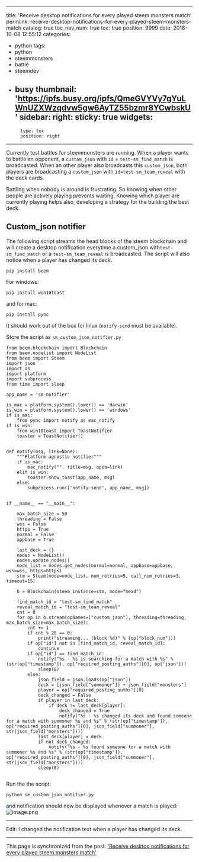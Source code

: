 
---
title: 'Receive desktop notifications for every played steem monsters match'
permlink: receive-desktop-notifications-for-every-played-steem-monsters-match
catalog: true
toc_nav_num: true
toc: true
position: 9999
date: 2018-10-08 12:55:12
categories:
- python
tags:
- python
- steemmonsters
- battle
- steemdev
- busy
thumbnail: 'https://ipfs.busy.org/ipfs/QmeGVYVy7gYuLWnUZXWzqdvw5gw6AyTZ55bzmr8YCwbskU'
sidebar:
    right:
        sticky: true
widgets:
    -
        type: toc
        position: right
---


Currently test battles for steemmonsters are running. When a player wants to battle an opponent, a `custom_json` with `id` = `test-sm_find_match` is broadcasted. When an other player also broadcasts this `custom_json`, both players are broadcasting a `custom_json` with `ìd=test-sm_team_reveal` with the deck cards.

Battling when nobody is around is frustrating. So knowing when other people are actively playing prevents waiting. Knowing which player are currently playing helps also, developing a strategy for the building the best deck.

## Custom_json notifier

The following script streams the head blocks of the steem blockchain and will create a desktop notification everytime a  custom_json with`test-sm_find_match` or a `test-sm_team_reveal` is broadcasted. The script will also notice when a player has changed its deck.

```
pip install beem
```
For windows:
```
pip install win10toast
```
and for mac:
```
pip install pync
```
It should work out of the box for linux (`notify-send` must be available).

Store the script as `sm_custom_json_notifier.py`
```
from beem.blockchain import Blockchain
from beem.nodelist import NodeList
from beem import Steem
import json
import os
import platform
import subprocess
from time import sleep

app_name = 'sm-notifier'

is_mac = platform.system().lower() == 'darwin'
is_win = platform.system().lower() == 'windows'
if is_mac:
    from pync import notify as mac_notify
if is_win:
    from win10toast import ToastNotifier
    toaster = ToastNotifier()


def notify(msg, link=None):
    """Platform agnostic notifier"""
    if is_mac:
        mac_notify("", title=msg, open=link)
    elif is_win:
        toaster.show_toast(app_name, msg)
    else:
        subprocess.run(['notify-send', app_name, msg])


if __name__ == "__main__":
    
    max_batch_size = 50
    threading = False
    wss = False
    https = True
    normal = False
    appbase = True

    last_deck = {}
    nodes = NodeList()
    nodes.update_nodes()
    node_list = nodes.get_nodes(normal=normal, appbase=appbase, wss=wss, https=https)
    stm = Steem(node=node_list, num_retries=5, call_num_retries=3, timeout=15)
    
    b = Blockchain(steem_instance=stm, mode="head")
    
    find_match_id = "test-sm_find_match"
    reveal_match_id = "test-sm_team_reveal"
    cnt = 0
    for op in b.stream(opNames=["custom_json"], threading=threading, max_batch_size=max_batch_size):
        cnt += 1
        if cnt % 20 == 0:
            print("streaming... (block %d)" % (op["block_num"]))
        if op["id"] not in [find_match_id, reveal_match_id]:
            continue
        if op["id"] == find_match_id:
            notify("%s - %s is searching for a match with %s" % (str(op["timestamp"]), op["required_posting_auths"][0], op['json']))
            sleep(8)
        else:
            json_field = json.loads(op["json"])
            deck = [json_field["summoner"]] + json_field["monsters"]
            player = op["required_posting_auths"][0]
            deck_changed = False
            if player in last_deck:
                if deck != last_deck[player]:
                    deck_changed = True
                    notify("%s - %s changed its deck and found someone for a match with summoner %s and %s" % (str(op["timestamp"]), op["required_posting_auths"][0], json_field["summoner"], str(json_field["monsters"])))
            last_deck[player] = deck
            if not deck_changed:
                notify("%s - %s found someone for a match with summoner %s and %s" % (str(op["timestamp"]), op["required_posting_auths"][0], json_field["summoner"], str(json_field["monsters"])))
            sleep(8)


```


Run the the script:
```
python sm_custom_json_notifier.py
```
and notification should now be displayed whenever a match is played:
![image.png](https://ipfs.busy.org/ipfs/QmeGVYVy7gYuLWnUZXWzqdvw5gw6AyTZ55bzmr8YCwbskU)

___
Edit:
I changed the notification text when a player has changed its deck.

- - -

This page is synchronized from the post: ['Receive desktop notifications for every played steem monsters match'](https://steemit.com/@holger80/receive-desktop-notifications-for-every-played-steem-monsters-match)
